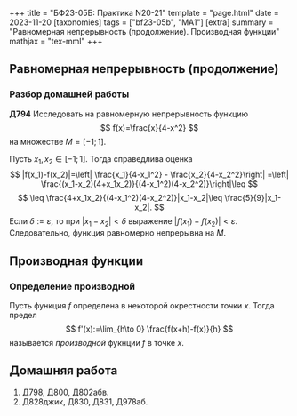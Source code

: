+++
title = "БФ23-05Б: Практика N20-21"
template = "page.html"
date = 2023-11-20
[taxonomies]
tags = ["bf23-05b", "MA1"]
[extra]
summary = "Равномерная непрерывность (продолжение). Производная функции"
mathjax = "tex-mml"
+++

<!-- more -->

## Равномерная непрерывность (продолжение)

### Разбор домашней работы

**Д794** Исследовать на равномерную непрерывность функцию 
$$
    f(x)=\frac{x}{4-x^2}
$$
на множестве $M=[-1;1]$.

Пусть $x_1,x_2\in [-1;1]$. Тогда справедлива оценка
$$
    |f(x_1)-f(x_2)|=\left| \frac{x_1}{4-x_1^2} - \frac{x_2}{4-x_2^2}\right|
    =\left| \frac{(x_1-x_2)(4+x_1x_2)}{(4-x_1^2)(4-x_2^2)}\right|\leq
$$
$$
    \leq \frac{4+x_1x_2}{(4-x_1^2)(4-x_2^2)}|x_1-x_2|\leq \frac{5}{9}|x_1-x_2|.
$$
Если $\delta := \varepsilon$, то при $|x_1-x_2|<\delta$ выражение
$|f(x_1)-f(x_2)|<\varepsilon$. Следовательно, функция равномерно непрерывна на $M$.


## Производная функции

### Определение производной

Пусть функция $f$ определена в некоторой окрестности точки $x$. Тогда
предел
$$
    f'(x):=\lim_{h\to 0} \frac{f(x+h)-f(x)}{h}
$$
называется *производной* фукнции $f$ в точке $x.$

## Домашняя работа

1. Д798, Д800, Д802абв.
2. Д828джик, Д830, Д831, Д978аб.


